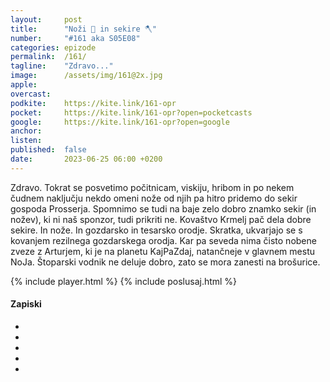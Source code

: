 ```yaml
---
layout: 	post
title:  	"Noži 🔪 in sekire 🪓"
number: 	"#161 aka S05E08"
categories:	epizode
permalink:	/161/
tagline: 	"Zdravo..."
image:		/assets/img/161@2x.jpg
apple:		
overcast:	
podkite:	https://kite.link/161-opr
pocket:		https://kite.link/161-opr?open=pocketcasts
google:		https://kite.link/161-opr?open=google
anchor:		
listen:		
published:	false
date: 		2023-06-25 06:00 +0200
---
```


Zdravo. Tokrat se posvetimo počitnicam, viskiju, hribom in po nekem čudnem naključju nekdo omeni nože od njih pa hitro pridemo do sekir gospoda Prosserja. Spomnimo se tudi na baje zelo dobro znamko sekir (in nožev), ki ni naš sponzor, tudi prikriti ne. Kovaštvo Krmelj pač dela dobre sekire. In nože. In gozdarsko in tesarsko orodje. Skratka, ukvarjajo se s kovanjem rezilnega gozdarskega orodja. Kar pa seveda nima čisto nobene zveze z Arturjem, ki je na planetu KajPaZdaj, natančneje v glavnem mestu NoJa. Štoparski vodnik ne deluje dobro, zato se mora zanesti na brošurice. 

{% include player.html %}
{% include poslusaj.html %}

<!--break-->

#### Zapiski

- []()
- []()
- []()
- []()
- []()